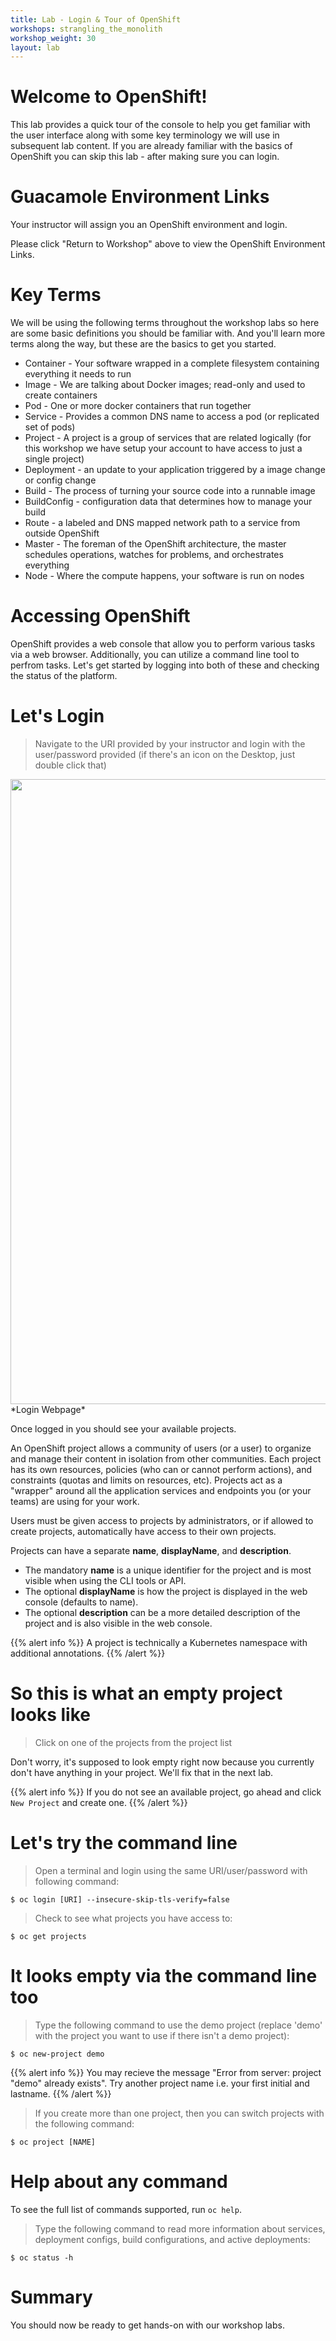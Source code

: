 ```yaml
---
title: Lab - Login & Tour of OpenShift
workshops: strangling_the_monolith
workshop_weight: 30
layout: lab
---
```



# Welcome to OpenShift!
This lab provides a quick tour of the console to help you get familiar with the user interface along with some key terminology we will use in subsequent lab content.  If you are already familiar with the basics of OpenShift you can skip this lab - after making sure you can login.

# Guacamole Environment Links  

Your instructor will assign you an OpenShift environment and login.  

Please click "Return to Workshop" above to view the OpenShift Environment Links.

# Key Terms
We will be using the following terms throughout the workshop labs so here are some basic definitions you should be familiar with.  And you'll learn more terms along the way, but these are the basics to get you started.

* Container - Your software wrapped in a complete filesystem containing everything it needs to run
* Image - We are talking about Docker images; read-only and used to create containers
* Pod - One or more docker containers that run together
* Service - Provides a common DNS name to access a pod (or replicated set of pods)
* Project - A project is a group of services that are related logically (for this workshop we have setup your account to have access to just a single project)
* Deployment - an update to your application triggered by a image change or config change
* Build - The process of turning your source code into a runnable image
* BuildConfig - configuration data that determines how to manage your build
* Route - a labeled and DNS mapped network path to a service from outside OpenShift
* Master - The foreman of the OpenShift architecture, the master schedules operations, watches for problems, and orchestrates everything
* Node - Where the compute happens, your software is run on nodes

# Accessing OpenShift
OpenShift provides a web console that allow you to perform various tasks via a web browser.  Additionally, you can utilize a command line tool to perfrom tasks.  Let's get started by logging into both of these and checking the status of the platform.

# Let's Login
> Navigate to the URI provided by your instructor and login with the user/password provided (if there's an icon on the Desktop, just double click that)

<img src="../img/ose-login.png" width="1000" />
*Login Webpage*

Once logged in you should see your available projects.

An OpenShift project allows a community of users (or a user) to organize and manage their content in isolation from other communities. Each project has its own resources, policies (who can or cannot perform actions), and constraints (quotas and limits on resources, etc). Projects act as a "wrapper" around all the application services and endpoints you (or your teams) are using for your work.

Users must be given access to projects by administrators, or if allowed to create projects, automatically have access to their own projects.

Projects can have a separate **name**, **displayName**, and **description**.

- The mandatory **name** is a unique identifier for the project and is most visible when using the CLI tools or API.
- The optional **displayName** is how the project is displayed in the web console (defaults to name).
- The optional **description** can be a more detailed description of the project and is also visible in the web console.

{{% alert info %}}
A project is technically a Kubernetes namespace with additional annotations.
{{% /alert %}}

# So this is what an empty project looks like
> Click on one of the projects from the project list

Don't worry, it's supposed to look empty right now because you currently don't have anything in your project.  We'll fix that in the next lab.

{{% alert info %}}
If you do not see an available project, go ahead and click `New Project` and create one.
{{% /alert %}}

# Let's try the command line
> <i class="fa fa-terminal"></i> Open a terminal and login using the same URI/user/password with following command:

```
$ oc login [URI] --insecure-skip-tls-verify=false
```

> <i class="fa fa-terminal"></i> Check to see what projects you have access to:

```
$ oc get projects
```

# It looks empty via the command line too
> <i class="fa fa-terminal"></i> Type the following command to use the demo project (replace 'demo' with the project you want to use if there isn't a demo project):

```
$ oc new-project demo
```
{{% alert info %}}
You may recieve the message "Error from server: project "demo" already exists". Try another project name i.e. your first initial and lastname.
{{% /alert %}}

> <i class="fa fa-terminal"></i> If you create more than one project, then you can switch projects with the following command:

```
$ oc project [NAME]
```

# Help about any command

To see the full list of commands supported, run `oc help`.

> <i class="fa fa-terminal"></i> Type the following command to read more information about services, deployment configs, build configurations, and active deployments:

```
$ oc status -h
```

# Summary
You should now be ready to get hands-on with our workshop labs.
